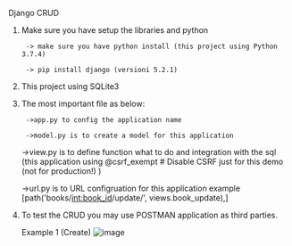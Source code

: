Django CRUD
1. Make sure you have setup the libraries and python
    
		-> make sure you have python install (this project using Python 3.7.4)
    
		-> pip install django (versioni 5.2.1)
2. This project using SQLite3
3. The most important file as below:
    
		->app.py to config the application name
    
		->model.py is to create a model for this application
   
	  ->view.py is to define function what to do and integration with the sql
      (this application using @csrf_exempt  # Disable CSRF just for this demo (not for production!) )
    
      ->url.py is to URL configruation for this application example [path('books/<int:book_id>/update/', views.book_update),]
   
5. To test the CRUD you may use POSTMAN application as third parties.

   Example 1 (Create)
   ![image](https://github.com/user-attachments/assets/6e43d9ce-261a-4992-92be-d108ef36bb35)
